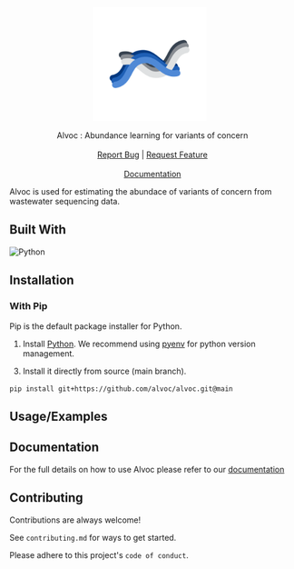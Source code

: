 
<br />
<div align="center">
   <a href="https://github.com/alvoc/alvoc" style="display: inline-flex; align-items: center; text-decoration: none;">
    <img src="docs/assets/icon.svg" alt="Logo" width="200" height="200" style="margin-right: 10px;">
  </a>

  <p align="center">
     Alvoc : Abundance learning for variants of concern
    <br />
    <br />
    <a href="https://github.com/alvoc/alvoc/issues">Report Bug</a>
    |
    <a href="https://github.com/alvoc/alvoc/issues">Request Feature</a>
    <br />
    <br />
    <a href="https://github.com/alvoc/alvoc"> Documentation </a>

  </p>
</div>

Alvoc is used for estimating the abundace of variants of concern from wastewater sequencing data.

## Built With

![Python](https://img.shields.io/badge/python-3670A0?style=for-the-badge&logo=python&logoColor=ffdd54) 
## Installation 
<!-- There are several ways to use this tool

### Executable
You can download the [latest release](https://github.com/alvoc/alvoc/releases/latest) for your platform. Note that we don't provide a windows build since some of our dependencies (pysam) don't support it.  -->

### With Pip
Pip is the default package installer for Python. 

1. Install [Python](https://www.python.org/downloads/). We recommend using [pyenv](https://github.com/pyenv/pyenv) for python version management.
<!-- 2. Install the stable release of alvoc from PyPi. 
```
pip install alvoc
```  -->
3. Install it directly from source (main branch).
```
pip install git+https://github.com/alvoc/alvoc.git@main
``` 
## Usage/Examples

<!-- To be filled -->


## Documentation

For the full details on how to use Alvoc please refer to our [documentation](https://alvoc.github.io)

## Contributing

Contributions are always welcome!

See `contributing.md` for ways to get started.

Please adhere to this project's `code of conduct`.

